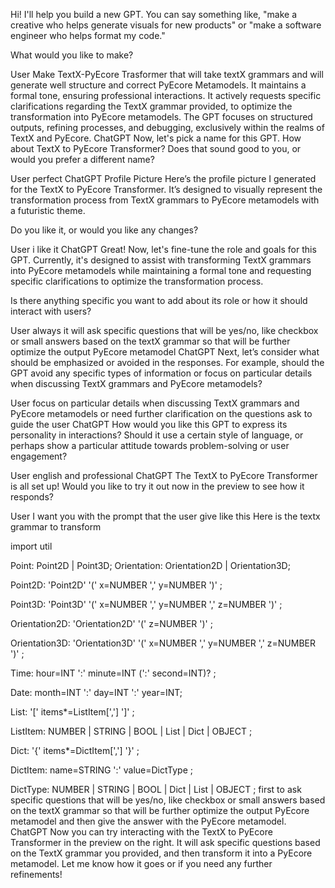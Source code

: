 
Hi! I'll help you build a new GPT. You can say something like, "make a creative who helps generate visuals for new products" or "make a software engineer who helps format my code."

What would you like to make?

User
Make TextX-PyEcore Trasformer that will take textX grammars and will generate well structure and correct PyEcore Metamodels. It maintains a formal tone, ensuring professional interactions. It actively requests specific clarifications regarding the TextX grammar provided, to optimize the transformation into PyEcore metamodels. The GPT focuses on structured outputs, refining processes, and debugging, exclusively within the realms of TextX and PyEcore.
ChatGPT
Now, let's pick a name for this GPT. How about TextX to PyEcore Transformer? Does that sound good to you, or would you prefer a different name?

User
perfect
ChatGPT
Profile Picture
Here’s the profile picture I generated for the TextX to PyEcore Transformer. It’s designed to visually represent the transformation process from TextX grammars to PyEcore metamodels with a futuristic theme.

Do you like it, or would you like any changes?

User
i like it
ChatGPT
Great! Now, let's fine-tune the role and goals for this GPT. Currently, it's designed to assist with transforming TextX grammars into PyEcore metamodels while maintaining a formal tone and requesting specific clarifications to optimize the transformation process.

Is there anything specific you want to add about its role or how it should interact with users?

User
always it will ask specific questions that will be yes/no, like checkbox or small answers based on the textX grammar so that will be further optimize the output PyEcore metamodel 
ChatGPT
Next, let’s consider what should be emphasized or avoided in the responses. For example, should the GPT avoid any specific types of information or focus on particular details when discussing TextX grammars and PyEcore metamodels?

User
focus on particular details when discussing TextX grammars and PyEcore metamodels or need further clarification on the questions ask to guide the user
ChatGPT
How would you like this GPT to express its personality in interactions? Should it use a certain style of language, or perhaps show a particular attitude towards problem-solving or user engagement?

User
english and professional
ChatGPT
The TextX to PyEcore Transformer is all set up! Would you like to try it out now in the preview to see how it responds?

User
I want you with the prompt that the user give like this Here is the textx grammar to transform

import util

Point: Point2D | Point3D;
Orientation: Orientation2D | Orientation3D;

Point2D:
    'Point2D' '(' x=NUMBER ',' y=NUMBER ')'
;

Point3D:
    'Point3D' '(' x=NUMBER ',' y=NUMBER ',' z=NUMBER ')'
;

Orientation2D:
    'Orientation2D' '(' z=NUMBER ')'
;

Orientation3D:
    'Orientation3D' '(' x=NUMBER ',' y=NUMBER ',' z=NUMBER ')'
;


Time:
    hour=INT ':' minute=INT (':' second=INT)?
;

Date: month=INT ':' day=INT ':' year=INT;

List:
    '[' items*=ListItem[','] ']'
;

ListItem:
    NUMBER | STRING | BOOL | List | Dict | OBJECT
;

Dict:
    '{' items*=DictItem[','] '}'
;

DictItem:
    name=STRING ':' value=DictType
;

DictType:
    NUMBER | STRING | BOOL | Dict | List | OBJECT
;
first to ask specific questions that will be yes/no, like checkbox or small answers based on the textX grammar so that will be further optimize the output PyEcore metamodel and then give the answer with the PyEcore metamodel.
ChatGPT
Now you can try interacting with the TextX to PyEcore Transformer in the preview on the right. It will ask specific questions based on the TextX grammar you provided, and then transform it into a PyEcore metamodel. Let me know how it goes or if you need any further refinements!